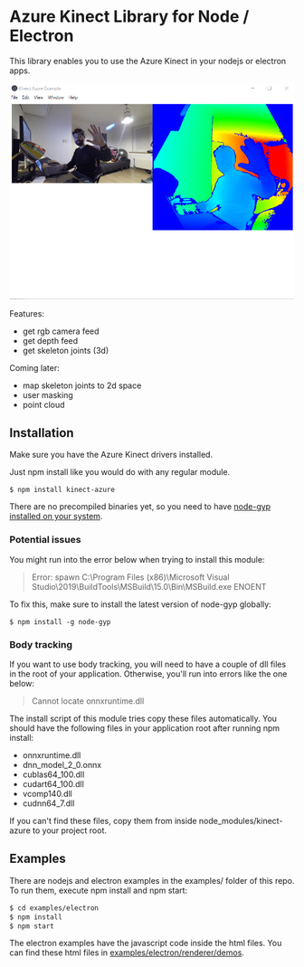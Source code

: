 # Azure Kinect Library for Node / Electron

This library enables you to use the Azure Kinect in your nodejs or electron apps.

![screenshot of camera feeds](examples/screenshots/screenshot-rgb-depth.png)

Features:

- get rgb camera feed
- get depth feed
- get skeleton joints (3d)

Coming later:

- map skeleton joints to 2d space
- user masking
- point cloud

## Installation

Make sure you have the Azure Kinect drivers installed.

Just npm install like you would do with any regular module. 

```
$ npm install kinect-azure
```

There are no precompiled binaries yet, so you need to have [node-gyp installed on your system](https://github.com/nodejs/node-gyp).

### Potential issues

You might run into the error below when trying to install this module:

> Error: spawn C:\Program Files (x86)\Microsoft Visual Studio\2019\BuildTools\MSBuild\15.0\Bin\MSBuild.exe ENOENT

To fix this, make sure to install the latest version of node-gyp globally:

```
$ npm install -g node-gyp
```

### Body tracking

If you want to use body tracking, you will need to have a couple of dll files in the root of your application. Otherwise, you'll run into errors like the one below:

> Cannot locate onnxruntime.dll

The install script of this module tries copy these files automatically. You should have the following files in your application root after running npm install:

- onnxruntime.dll
- dnn_model_2_0.onnx
- cublas64_100.dll
- cudart64_100.dll
- vcomp140.dll
- cudnn64_7.dll

If you can't find these files, copy them from inside node_modules/kinect-azure to your project root.

## Examples

There are nodejs and electron examples in the examples/ folder of this repo. To run them, execute npm install and npm start:

```
$ cd examples/electron
$ npm install
$ npm start
```

The electron examples have the javascript code inside the html files. You can find these html files in [examples/electron/renderer/demos](examples/electron/renderer/demos).